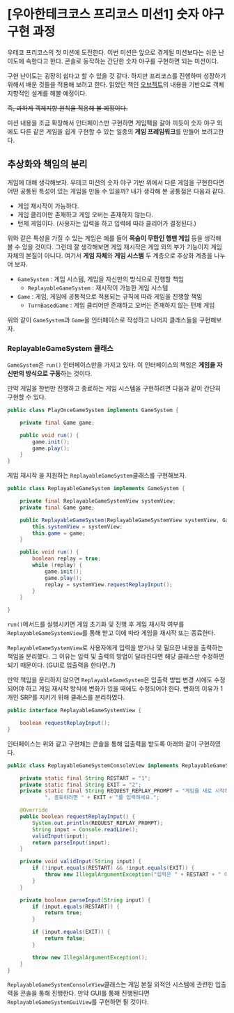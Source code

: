 # [우아한테크코스 프리코스 미션1] 숫자 야구 구현 과정

우테코 프리코스의 첫 미션에 도전한다. 이번 미션은 앞으로 겪게될 미션보다는 쉬운 난이도에 속한다고 한다. 콘솔로 동작하는 간단한 숫자 야구를 구현하면 되는 미션이다.

구현 난이도는 굉장히 쉽다고 할 수 있을 것 같다. 하지만 프리코스를 진행하며 성장하기 위해서 배운 것들을 적용해 보려고 한다. 읽었던
책인 [오브젝트](https://www.yes24.com/Product/Goods/74219491)의 내용을 기반으로 객체지향적인 설계를 해볼 예정이다.

~~즉, 과하게 객체지향 원칙을 적용해 볼 예정이다.~~

미션 내용을 조금 확장해서 인터페이스만 구현하면 게임팩을 갈아 끼듯이 숫자 야구 외에도 다른 같은 게임을 쉽게 구현할 수 있는 일종의 **게임 프레임워크**를 만들어 보려고한다.

## 추상화와 책임의 분리

게임에 대해 생각해보자. 우테코 미션의 숫자 야구 기반 위에서 다른 게임을 구현한다면 어떤 공통된 특성이 있는 게임을 만들 수 있을까? 내가 생각해 본 공통점은 다음과 같다.

- 게임 재시작이 가능하다.
- 게임 클리어만 존재하고 게임 오버는 존재하지 않는다.
- 턴제 게임이다. (사용자는 입력을 하고 입력에 따라 클리어가 결정된다.)

위와 같은 특성을 가질 수 있는 게임은 예를 들어 **목숨이 무한인 행맨 게임** 등을 생각해 볼 수 있을 것이다. 그런데 잘 생각해보면 게임 재시작은 게임 외의 부가 기능이지 게임 자체의 본질이 아니다. 여기서
**게임 자체**와
**게임 시스템** 두 계층으로 추상화 계층을 나누어 보자.

- `GameSystem` : 게임 시스템, 게임을 자신만의 방식으로 진행할 책임
    - `ReplayableGameSystem` : 재시작이 가능한 게임 시스템
- `Game` : 게임, 게임에 공통적으로 적용되는 규칙에 따라 게임을 진행할 책임
    - `TurnBasedGame` : 게임 클리어만 존재하고 오버는 존재하지 않는 턴제 게임

위와 같이 `GameSystem`과 `Game`을 인터페이스로 작성하고 나머지 클래스들을 구현해보자.

### ReplayableGameSystem 클래스

`GameSystem`은 `run()` 인터페이스만을 가지고 있다. 이 인터페이스의 책임은 **게임을 자신만의 방식으로 구동**하는 것이다.

만약 게임을 한번만 진행하고 종료하는 게임 시스템을 구현하려면 다음과 같이 간단히 구현할 수 있다.

```java
public class PlayOnceGameSystem implements GameSystem {

    private final Game game;

    public void run() {
        game.init();
        game.play();
    }
}
```

게임 재시작 을 지원하는 `ReplayableGameSystem`클래스를 구현해보자.

```java
public class ReplayableGameSystem implements GameSystem {

    private final ReplayableGameSystemView systemView;
    private final Game game;

    public ReplayableGameSystem(ReplayableGameSystemView systemView, Game game) {
        this.systemView = systemView;
        this.game = game;
    }

    public void run() {
        boolean replay = true;
        while (replay) {
            game.init();
            game.play();
            replay = systemView.requestReplayInput();
        }
    }

}
```

`run()`메서드를 실행시키면 게임 초기화 및 진행 후 게임 재시작 여부를 `ReplayableGameSystemView`를 통해 받고 이에 따라 게임을 재시작 또는 종료한다.

`ReplayableGameSystemView`로 사용자에게 입력을 받거나 및 필요한 내용을 출력하는 책임을 분리했다. 그 이유는 입력 및 출력의 방법이 달라진다면 해당 클래스만 수정하면 되기 때문이다. (GUI로
입출력을 한다면..?)

만약 책임을
분리하지 않으면 `ReplayableGameSystem`은 입출력 방법 변경 시에도 수정되어야 하고 게임 재시작 방식에 변화가 있을 때에도 수정되어야 한다. 변화의 이유가 1개인 SRP를 지키기 위해 클래스를
분리하였다.

```java
public interface ReplayableGameSystemView {

    boolean requestReplayInput();
}
```

인터페이스는 위와 같고 구현체는 콘솔을 통해 입출력을 받도록 아래와 같이 구현하였다.

```java
public class ReplayableGameSystemConsoleView implements ReplayableGameSystemView {

    private static final String RESTART = "1";
    private static final String EXIT = "2";
    private static final String REQUEST_REPLAY_PROMPT = "게임을 새로 시작하려면 " + RESTART +
            ", 종료하려면 " + EXIT + "를 입력하세요.";

    @Override
    public boolean requestReplayInput() {
        System.out.println(REQUEST_REPLAY_PROMPT);
        String input = Console.readLine();
        validInput(input);
        return parseInput(input);
    }

    private void validInput(String input) {
        if (!input.equals(RESTART) && !input.equals(EXIT)) {
            throw new IllegalArgumentException("입력은 " + RESTART + " 이거나 " + EXIT + " 여야 합니다.");
        }
    }

    private boolean parseInput(String input) {
        if (input.equals(RESTART)) {
            return true;
        }

        if (input.equals(EXIT)) {
            return false;
        }

        throw new IllegalArgumentException();
    }
}
```

`ReplayableGameSystemConsoleView`클래스는 게임 본질 외적인 시스템에 관련한 입출력을 콘솔을 통해 진행한다. 만약 GUI를 통해
진행된다면 `ReplayableGameSystemGuiView`를
구현하면 될 것이다.
